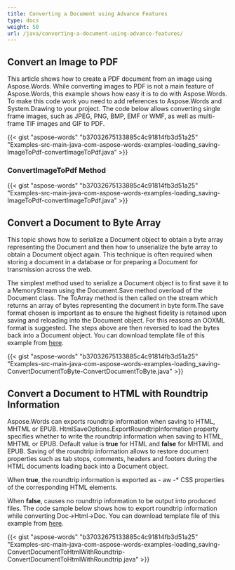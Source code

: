 ```yaml
---
title: Converting a Document using Advance Features
type: docs
weight: 50
url: /java/converting-a-document-using-advance-features/
---
```


## **Convert an Image to PDF**

This article shows how to create a PDF document from an image using Aspose.Words. While converting images to PDF is not a main feature of Aspose.Words, this example shows how easy it is to do with Aspose.Words. To make this code work you need to add references to Aspose.Words and System.Drawing to your project.
The code below allows converting single frame images, such as JPEG, PNG, BMP, EMF or WMF, as well as multi-frame TIF images and GIF to PDF.

{{< gist "aspose-words" "b37032675133885c4c91814fb3d51a25" "Examples-src-main-java-com-aspose-words-examples-loading_saving-ImageToPdf-convertImageToPdf.java" >}}

### **ConvertImageToPdf Method**

{{< gist "aspose-words" "b37032675133885c4c91814fb3d51a25" "Examples-src-main-java-com-aspose-words-examples-loading_saving-ImageToPdf-convertImageToPdf.java" >}}

## **Convert a Document to Byte Array**

This topic shows how to serialize a Document object to obtain a byte array representing the Document and then how to unserialize the byte array to obtain a Document object again. This technique is often required when storing a document in a database or for preparing a Document for transmission across the web.

The simplest method used to serialize a Document object is to first save it to a MemoryStream using the Document.Save method overload of the Document class. The ToArray method is then called on the stream which returns an array of bytes representing the document in byte form.The save format chosen is important as to ensure the highest fidelity is retained upon saving and reloading into the Document object. For this reasons an OOXML format is suggested. The steps above are then reversed to load the bytes back into a Document object. You can download template file of this example from [here](https://github.com/aspose-words/Aspose.Words-for-Java/blob/master/Examples/src/main/resources/com/aspose/words/examples/loading_saving/ConvertDocumentToByte/Test%20File%20\(doc\).doc).

{{< gist "aspose-words" "b37032675133885c4c91814fb3d51a25" "Examples-src-main-java-com-aspose-words-examples-loading_saving-ConvertDocumentToByte-ConvertDocumentToByte.java" >}}

## **Convert a Document to HTML with Roundtrip Information**

Aspose.Words can exports roundtrip information when saving to HTML, MHTML or EPUB. HtmlSaveOptions.ExportRoundtripInformation property specifies whether to write the roundtrip information when saving to HTML, MHTML or EPUB. Default value is **true** for HTML and **false** for MHTML and EPUB. Saving of the roundtrip information allows to restore document properties such as tab stops, comments, headers and footers during the HTML documents loading back into a Document object.

When **true**, the roundtrip information is exported as - aw -* CSS properties of the corresponding HTML elements.

When **false**, causes no roundtrip information to be output into produced files. 
The code sample below shows how to export roundtrip information while converting Doc->Html->Doc. You can download template file of this example from [here](https://github.com/aspose-words/Aspose.Words-for-Java/blob/master/Examples/src/main/resources/com/aspose/words/examples/loading_saving/ConvertDocumentToHtmlWithRoundtrip/Test%20File%20\(doc\).doc).

{{< gist "aspose-words" "b37032675133885c4c91814fb3d51a25" "Examples-src-main-java-com-aspose-words-examples-loading_saving-ConvertDocumentToHtmlWithRoundtrip-ConvertDocumentToHtmlWithRoundtrip.java" >}}
